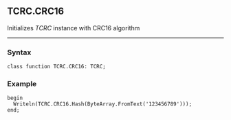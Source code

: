 ## TCRC.CRC16

Initializes *TCRC* instance with CRC16 algorithm

---

### Syntax
```delphi
class function TCRC.CRC16: TCRC;
```

### Example
```
begin
  Writeln(TCRC.CRC16.Hash(ByteArray.FromText('123456789')));
end;
```
